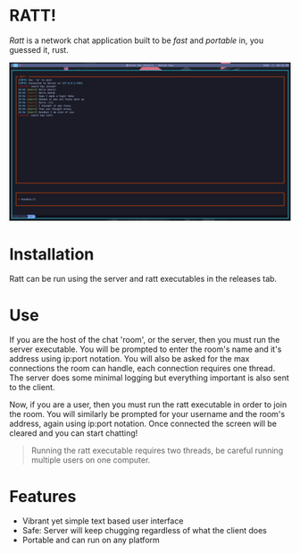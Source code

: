 # RATT!
*Ratt* is a network chat application built to be *fast* and *portable* in, you guessed it, rust.

![Screenshot](Ratt.png) 

# Installation
Ratt can be run using the server and ratt executables in the releases tab.

# Use
If you are the host of the chat 'room', or the server, then you must run the server executable. You will be prompted to enter the room's name and it's address using ip:port notation. You will also be asked for the max connections the room can handle, each connection requires one thread. The server does some minimal logging but everything important is also sent to the client.

Now, if you are a user, then you must run the ratt executable in order to join the room. You will similarly be prompted for your username and the room's address, again using ip:port notation. Once connected the screen will be cleared and you can start chatting!
> Running the ratt executable requires two threads, be careful running multiple users on one computer.

# Features
- Vibrant yet simple text based user interface
- Safe: Server will keep chugging regardless of what the client does
- Portable and can run on any platform

